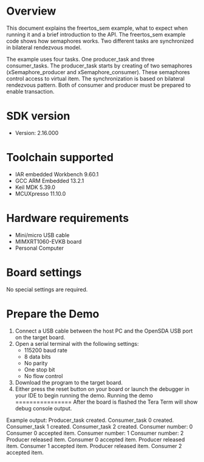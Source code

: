 Overview
========
This document explains the freertos_sem example, what to expect when running it and a brief
introduction to the API. The freertos_sem example code shows how semaphores works. Two different
tasks are synchronized in bilateral rendezvous model.

The example uses four tasks. One producer_task and three consumer_tasks. The producer_task starts by
creating of two semaphores (xSemaphore_producer and xSemaphore_consumer). These semaphores control
access to virtual item. The synchronization is based on bilateral rendezvous pattern. Both of
consumer and producer must be prepared to enable transaction.


SDK version
===========
- Version: 2.16.000

Toolchain supported
===================
- IAR embedded Workbench  9.60.1
- GCC ARM Embedded  13.2.1
- Keil MDK  5.39.0
- MCUXpresso  11.10.0

Hardware requirements
=====================
- Mini/micro USB cable
- MIMXRT1060-EVKB board
- Personal Computer

Board settings
==============
No special settings are required.

Prepare the Demo
================
1.  Connect a USB cable between the host PC and the OpenSDA USB port on the target board. 
2.  Open a serial terminal with the following settings:
    - 115200 baud rate
    - 8 data bits
    - No parity
    - One stop bit
    - No flow control
3.  Download the program to the target board.
4.  Either press the reset button on your board or launch the debugger in your IDE to begin running the demo.
Running the demo
================
After the board is flashed the Tera Term will show debug console output.

Example output:
Producer_task created.
Consumer_task 0 created.
Consumer_task 1 created.
Consumer_task 2 created.
Consumer number: 0
Consumer 0 accepted item.
Consumer number: 1
Consumer number: 2
Producer released item.
Consumer 0 accepted item.
Producer released item.
Consumer 1 accepted item.
Producer released item.
Consumer 2 accepted item.
